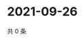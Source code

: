 # 2021-09-26

共 0 条

<!-- BEGIN WEIBO -->
<!-- 最后更新时间 Sun Sep 26 2021 09:52:49 GMT+0800 (China Standard Time) -->

<!-- END WEIBO -->
